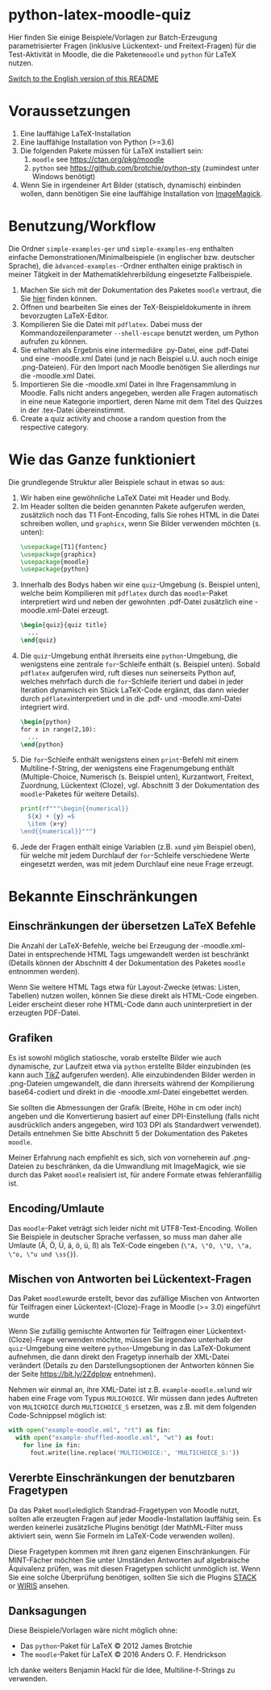 # python-latex-moodle-quiz

Hier finden Sie einige Beispiele/Vorlagen zur Batch-Erzeugung parametrisierter Fragen (inklusive Lückentext- und Freitext-Fragen) für die Test-Aktivität in Moodle, die die Paketen`moodle` und `python` für LaTeX nutzen.

[Switch to the English version of this README](https://github.com/avohns/python-latex-moodle-quiz)

Voraussetzungen
===============

1. Eine lauffähige LaTeX-Installation
1. Eine lauffähige Installation von Python (>=3.6)
1. Die folgenden Pakete müssen für LaTeX installiert sein:
   1. `moodle` see https://ctan.org/pkg/moodle
   1. `python` see https://github.com/brotchie/python-sty (zumindest unter Windows benötigt)
1. Wenn Sie in irgendeiner Art Bilder (statisch, dynamisch) einbinden wollen, dann benötigen Sie eine lauffähige Installation von [ImageMagick](https://imagemagick.org/index.php).
   
Benutzung/Workflow
==================

Die Ordner `simple-examples-ger` und `simple-examples-eng` enthalten einfache Demonstrationen/Minimalbeispiele (in englischer bzw. deutscher Sprache), die `àdvanced-examples-`-Ordner enthalten einige praktisch in meiner Tätgkeit in der Mathematiklehrerbildung eingesetzte Fallbeispiele.

1. Machen Sie sich mit der Dokumentation des Paketes `moodle` vertraut, die Sie [hier](http://mirrors.ctan.org/macros/latex/contrib/moodle/moodle.pdf) finden können.
1. Öffnen und bearbeiten Sie eines der TeX-Beispieldokumente in ihrem bevorzugten LaTeX-Editor.
1. Kompilieren Sie die Datei mit `pdflatex`. Dabei muss der Kommandozeilenparameter `--shell-escape` benutzt werden, um Python aufrufen zu können.
1. Sie erhalten als Ergebnis eine intermediäre .py-Datei, eine .pdf-Datei und eine -moodle.xml Datei (und je nach Beispiel u.U. auch noch einige .png-Dateien). Für den Import nach Moodle benötigen Sie allerdings nur die -moodle.xml Datei.
1. Importieren Sie die -moodle.xml Datei in Ihre Fragensammlung in Moodle. Falls nicht anders angegeben, werden alle Fragen automatisch in eine neue Kategorie importiert, deren Name mit dem Titel des Quizzes in der .tex-Datei übereinstimmt.
1. Create a quiz activity and choose a random question from the respective category.

Wie das Ganze funktioniert
==========================

Die grundlegende Struktur aller Beispiele schaut in etwas so aus:

1. Wir haben eine gewöhnliche LaTeX Datei mit Header und Body.
1. Im Header sollten die beiden genannten Pakete aufgerufen werden, zusätzlich noch das T1 Font-Encoding, falls Sie rohes HTML in die Datei schreiben wollen, und `graphicx`, wenn Sie Bilder verwenden möchten (s. unten):
    ```latex 
    \usepackage[T1]{fontenc}
	\usepackage{graphicx}
    \usepackage{moodle}
    \usepackage{python}
    ```
1. Innerhalb des Bodys haben wir eine `quiz`-Umgebung (s. Beispiel unten), welche beim Kompilieren mit `pdflatex` durch das `moodle`-Paket interpretiert wird und neben der gewohnten .pdf-Datei zusätzlich eine -moodle.xml-Datei erzeugt.
    ```latex
    \begin{quiz}{quiz title}
      ...
    \end{quiz}
    ```
1. Die `quiz`-Umgebung enthät ihrerseits eine `python`-Umgebung, die wenigstens eine zentrale `for`-Schleife enthält (s. Beispiel unten). Sobald `pdflatex` aufgerufen wird, ruft dieses nun seinerseits Python auf, welches mehrfach durch die `for`-Schleife iteriert und dabei in jeder Iteration dynamisch ein Stück LaTeX-Code ergänzt, das dann wieder durch `pdflatex`interpretiert und in die .pdf- und -moodle.xml-Datei integriert wird.
    ```latex
    \begin{python}
    for x in range(2,10):
      ...
    \end{python}
    ```
1. Die `for`-Schleife enthält wenigstens einen `print`-Befehl mit einem Multiline-f-String, der wenigstens eine Fragenumgebung enthält (Multiple-Choice, Numerisch (s. Beispiel unten), Kurzantwort, Freitext, Zuordnung, Lückentext (Cloze), vgl. Abschnitt 3 der Dokumentation des `moodle`-Paketes für weitere Details). 
    ```python
    print(rf"""\begin{{numerical}}
      ${x} + {y} =$
      \item {x+y} 
    \end{{numerical}}""")
    ```
1. Jede der Fragen enthält einige Variablen (z.B. `x`und `y`im Beispiel oben), für welche mit jedem Durchlauf der `for`-Schleife verschiedene Werte eingesetzt werden, was mit jedem Durchlauf eine neue Frage erzeugt.

Bekannte Einschränkungen
========================

Einschränkungen der übersetzen LaTeX Befehle
--------------------------------------------

Die Anzahl der LaTeX-Befehle, welche bei Erzeugung der -moodle.xml-Datei in entsprechende HTML Tags umgewandelt werden ist beschränkt (Details können der Abschnitt 4 der Dokumentation des Paketes `moodle` entnommen werden). 

Wenn Sie weitere HTML Tags etwa für Layout-Zwecke (etwas: Listen, Tabellen) nutzen wollen, können Sie diese direkt als HTML-Code eingeben. Leider erscheint dieser rohe HTML-Code dann auch uninterpretiert in der erzeugten PDF-Datei.

Grafiken
--------

Es ist sowohl möglich statiosche, vorab erstellte Bilder wie auch dynamische, zur Laufzeit etwa via `python` erstellte Bilder einzubinden (es kann auch [TikZ](https://pgf-tikz.github.io/) aufgerufen werden). Alle einzubindenden Bilder werden in .png-Dateien umgewandelt, die dann ihrerseits während der Kompilierung base64-codiert und direkt in die -moodle.xml-Datei eingebettet werden.

Sie sollten die Abmessungen der Grafik (Breite, Höhe in cm oder inch) angeben und die Konvertierung basiert auf einer DPI-Einstellung (falls nicht ausdrücklich anders angegeben, wird 103 DPI als Standardwert verwendet). Details entnehmen Sie bitte Abschnitt 5 der Dokumentation des Paketes `moodle`.

Meiner Erfahrung nach empfiehlt es sich, sich von vorneherein auf .png-Dateien zu beschränken, da die Umwandlung mit ImageMagick, wie sie durch das Paket `moodle` realisiert ist, für andere Formate etwas fehleranfällig ist.


Encoding/Umlaute
----------------

Das `moodle`-Paket veträgt sich leider nicht mit UTF8-Text-Encoding. Wollen Sie Beispiele in deutscher Sprache verfassen, so muss man daher alle Umlaute (Ä, Ö, Ü, ä, ö, ü, ß) als TeX-Code eingeben (`\"A, \"O, \"U, \"a, \"o, \"u und \ss{}`).


Mischen von Antworten bei Lückentext-Fragen
-------------------------------------------

Das Paket `moodle`wurde erstellt, bevor das zufällige Mischen von Antworten für Teilfragen einer Lückentext-(Cloze)-Frage in Moodle (>= 3.0) eingeführt wurde 

Wenn Sie zufällig gemischte Antworten für Teilfragen einer Lückentext-(Cloze)-Frage verwenden möchte, müssen Sie irgendwo unterhalb der `quiz`-Umgebung eine weitere `python`-Umgebung in das LaTeX-Dokument aufnehmen, die dann direkt den Fragetyp innerhalb der XML-Datei verändert (Details zu den Darstellungsoptionen der Antworten können Sie der Seite https://bit.ly/2ZdpIpw entnehmen).

Nehmen wir einmal an, ihre XML-Datei ist z.B. `example-moodle.xml`und wir haben eine Frage vom Typus `MULICHOICE`. Wir müssen dann jedes Auftreten von `MULICHOICE` durch `MULTICHOICE_S` ersetzen, was z.B. mit dem folgenden Code-Schnippsel möglich ist:
```python
with open("example-moodle.xml", "rt") as fin:
  with open("example-shuffled-moodle.xml", "wt") as fout:
    for line in fin:
      fout.write(line.replace('MULTICHOICE:', 'MULTICHOICE_S:'))
```

Vererbte Einschränkungen der benutzbaren Fragetypen
--------------------------------------------------

Da das Paket `moodle`lediglich Standrad-Fragetypen von Moodle nutzt, sollten alle erzeugten Fragen auf jeder Moodle-Installation lauffähig sein. Es werden keinerlei zusätzliche Plugins benötigt (der MathML-Filter muss aktiviert sein, wenn Sie Formeln im LaTeX-Code verwenden wollen).

Diese Fragetypen kommen mit ihren ganz eigenen Einschränkungen. Für MINT-Fächer möchten Sie unter Umständen Antworten auf algebraische Äquivalenz prüfen, was mit diesen Fragetypen schlicht unmöglich ist. Wenn Sie eine solche Überprüfung benötigen, sollten  Sie sich die Plugins [STACK](https://moodle.org/plugins/qtype_stack) or [WIRIS](https://moodle.org/plugins/view.php?id=26) ansehen.

Danksagungen
------------

Diese Beispiele/Vorlagen wäre nicht möglich ohne:
- Das `python`-Paket für LaTeX © 2012 James Brotchie
- The `moodle`-Paket für LaTeX © 2016 Anders O. F. Hendrickson 

Ich danke weiters Benjamin Hackl für die Idee, Multiline-f-Strings zu verwenden.

